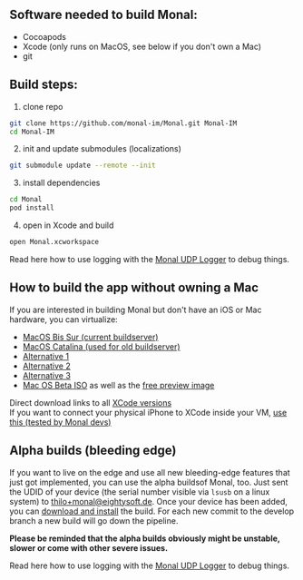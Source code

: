 ## Software needed to build Monal:
- Cocoapods
- Xcode (only runs on MacOS, see below if you don't own a Mac)
- git 

## Build steps:
1. clone repo
```bash
git clone https://github.com/monal-im/Monal.git Monal-IM
cd Monal-IM
```
2. init and update submodules (localizations)
```bash
git submodule update --remote --init
```
3. install dependencies 
```bash
cd Monal
pod install
```
4. open in Xcode and build
```bash
open Monal.xcworkspace
```

Read here how to use logging with the [Monal UDP Logger](https://github.com/monal-im/Monal/wiki/Introduction-to-use-of-Monal-UDP-Logger) to debug things.

## How to build the app without owning a Mac

If you are interested in building Monal but don't have an iOS or Mac hardware, you can virtualize:

- [MacOS Bis Sur (current buildserver)](https://github.com/kholia/OSX-KVM)
- [MacOS Catalina (used for old buildserver)](https://github.com/foxlet/macOS-Simple-KVM)
- [Alternative 1](https://github.com/myspaghetti/macos-guest-virtualbox)
- [Alternative 2](https://www.intoguide.com/install-macos-catalina-on-vmware/)
- [Alternative 3](https://techsviewer.com/how-to-install-macos-10-15-catalina-on-vmware-on-windows-pc/)
- [Mac OS Beta ISO](https://gist.github.com/steinybot/105e6631504f1026662035acb4d592b8) as well as the [free preview image](https://apps.apple.com/us/app/macos-catalina/id1466841314?mt=12)

Direct download links to all [XCode versions](https://stackoverflow.com/questions/10335747/how-to-download-xcode-dmg-or-xip-file)  
If you want to connect your physical iPhone to XCode inside your VM, [use this (tested by Monal devs)](https://github.com/sickcodes/Docker-OSX#usbfluxd-iphone-usb---network-style-passthrough-osx-kvm-docker-osx)

## Alpha builds (bleeding edge)
If you want to live on the edge and use all new bleeding-edge features that just got implemented, you can use the alpha buildsof Monal, too.
Just sent the UDID of your device (the serial number visible via `lsusb` on a linux system) to [thilo+monal@eightysoft.de](mailto:thilo+monal@eightysoft.de). Once your device has been added, you can [download and install](www.eightysoft.de/monal) the build. For each new commit to the develop branch a new build will go down the pipeline.

**Please be reminded that the alpha builds obviously might be unstable, slower or come with other severe issues.**

Read here how to use logging with the [Monal UDP Logger](https://github.com/monal-im/Monal/wiki/Introduction-to-use-of-Monal-UDP-Logger) to debug things.